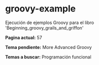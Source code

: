 # groovy-example
Ejecución de ejemplos Groovy para el libro 'Beginning_groovy_grails_and_griffon'

__Pagina actual:__ 57

__Tema pendiente:__ More Advanced Groovy

__Temas a buscar:__ Programación funcional